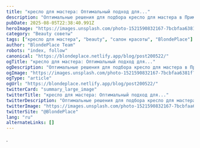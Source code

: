 ```yaml
---
title: "кресло для мастера: Оптимальный подход для..."
description: "Оптимальные решения для подбора кресло для мастера в Приморском районе. Тщательный анализ критериев и требований. Получите качественную поддержку от команды Blon..."
pubDate: 2025-08-05T22:38:40.991Z
heroImage: "https://images.unsplash.com/photo-1521590832167-7bcbfaa6381f?q=80&w=800&auto=format&fit=crop"
category: "Beauty советы"
tags: ["кресло для мастера", "beauty", "салон красоты", "BlondePlace"]
author: "BlondePlace Team"
robots: "index, follow"
canonical: "https://blondeplace.netlify.app/blog/post200522/"
ogTitle: "кресло для мастера: Оптимальный подход для..."
ogDescription: "Оптимальные решения для подбора кресло для мастера в Приморском районе. Тщательный анализ критериев и требований. Получите качественную поддержку от команды Blon..."
ogImage: "https://images.unsplash.com/photo-1521590832167-7bcbfaa6381f?q=80&w=800&auto=format&fit=crop"
ogType: "article"
ogUrl: "https://blondeplace.netlify.app/blog/post200522/"
twitterCard: "summary_large_image"
twitterTitle: "кресло для мастера: Оптимальный подход для..."
twitterDescription: "Оптимальные решения для подбора кресло для мастера в Приморском районе. Тщательный анализ критериев и требований. Получите качественную поддержку от команды Blon..."
twitterImage: "https://images.unsplash.com/photo-1521590832167-7bcbfaa6381f?q=80&w=800&auto=format&fit=crop"
twitterSite: "@BlondePlace"
lang: "ru"
alternateLinks: []
---
```


<script type="application/ld+json">
{
  "@context": "https://schema.org",
  "@type": "HowTo",
  "name": "кресло для мастера: Оптимальный подход для...",
  "description": "Оптимальные решения для подбора кресло для мастера в Приморском районе. Тщательный анализ критериев и требований. Получите качественную поддержку от команды Blon...",
  "image": {
    "@type": "ImageObject",
    "url": "https://images.unsplash.com/photo-1521590832167-7bcbfaa6381f?q=80&w=800&auto=format&fit=crop"
  },
  "aggregateRating": {
    "@type": "AggregateRating",
    "ratingValue": "4.9",
    "reviewCount": 649,
    "bestRating": "5",
    "worstRating": "1"
  },
  "publisher": {
    "@type": "Organization",
    "name": "BlondePlace Beauty Blog",
    "logo": {
      "@type": "ImageObject",
      "url": "https://blondeplace.netlify.app/favicon.svg"
    }
  },
  "datePublished": "2025-08-05T22:38:40.991Z",
  "dateModified": "2025-08-05T22:38:40.991Z",
  "author": {
    "@type": "Person",
    "name": "Эксперт BlondePlace"
  },
  "mainEntityOfPage": {
    "@type": "WebPage",
    "@id": "https://blondeplace.netlify.app/blog/post200522/"
  }
}
</script>

.